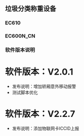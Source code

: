 ## 垃圾分类称重设备

### EC610

### EC600N_CN

### 软件版本说明

#  软件版本：V2.0.1
- 发布说明：增加轿厢意外移动报警
- 测试脚本优化

#  软件版本：V2.2.7
- 发布说明：添加物联网卡ICCID上报